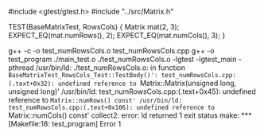 #include <gtest/gtest.h>
#include "../src/Matrix.h"

TEST(BaseMatrixTest, RowsCols) {
    Matrix mat(2, 3);
    EXPECT_EQ(mat.numRows(), 2);
    EXPECT_EQ(mat.numCols(), 3);
}

g++ -c -o test_numRowsCols.o test_numRowsCols.cpp
g++ -o test_program  ./main_test.o ./test_numRowsCols.o -lgtest -lgtest_main -pthread
/usr/bin/ld: ./test_numRowsCols.o: in function `BaseMatrixTest_RowsCols_Test::TestBody()':
test_numRowsCols.cpp:(.text+0x32): undefined reference to `Matrix::Matrix(unsigned long, unsigned long)'
/usr/bin/ld: test_numRowsCols.cpp:(.text+0x45): undefined reference to `Matrix::numRows() const'
/usr/bin/ld: test_numRowsCols.cpp:(.text+0x106): undefined reference to `Matrix::numCols() const'
collect2: error: ld returned 1 exit status
make: *** [Makefile:18: test_program] Error 1